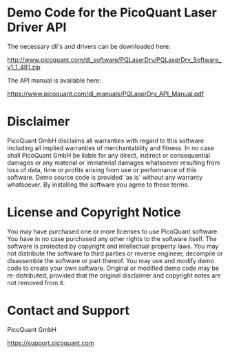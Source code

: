 # Demo Code for the PicoQuant Laser Driver API

The necessary dll's and drivers can be downloaded here:

http://www.picoquant.com/dl_software/PQLaserDrv/PQLaserDrv_Software_v1_1_481.zip

The API manual is available here:

https://www.picoquant.com/dl_manuals/PQLaserDrv_API_Manual.pdf

# Disclaimer

PicoQuant GmbH disclaims all warranties with regard to this software including
all implied warranties of merchantability and fitness. In no case shall
PicoQuant GmbH be liable for any direct, indirect or consequential damages or
any material or immaterial damages whatsoever resulting from loss of data, time
or profits arising from use or performance of this software.
Demo source code is provided 'as is' without any warranty whatsoever.
By installing the software you agree to these terms.

# License and Copyright Notice

You may have purchased one or more licenses to use PicoQuant software.
You have in no case purchased any other rights to the software itself.
The software is protected by copyright and intellectual property laws.
You may not distribute the software to third parties or reverse engineer,
decompile or disassemble the software or part thereof. You may use and modify
demo code to create your own software. Original or modified demo code may be
re-distributed, provided that the original disclaimer and copyright notes are not
removed from it.


# Contact and Support

PicoQuant GmbH 

https://support.picoquant.com
